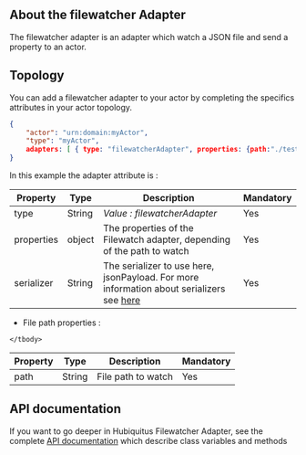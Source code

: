 ## About the filewatcher Adapter

The filewatcher adapter is an adapter which watch a JSON file and send a property to an actor.

## Topology

You can add a filewatcher adapter to your actor by completing the specifics attributes in your actor topology.

```json
{
    "actor": "urn:domain:myActor",
    "type": "myActor",
    adapters: [ { type: "filewatcherAdapter", properties: {path:"./test.json"}, "serializer":"jsonpayload"} ]
}
```

In this example the adapter attribute is :

<table>
    <thead>
        <tr>
            <th>Property</th>
            <th>Type</th>
            <th>Description</th>
            <th>Mandatory</th>
        </tr>
    </thead>
    <tbody>
        <tr>
            <td>type</td>
            <td>String</td>
            <td><em>Value : filewatcherAdapter</em></td>
            <td>Yes</td>
        </tr>
        <tr>
            <td>properties</td>
            <td>object</td>
            <td>
                The properties of the Filewatch adapter, depending of the path to watch
            </td>
            <td>Yes</td>
        </tr>
         <tr>
            <td>serializer</td>
            <td>String</td>
            <td>
                The serializer to use here, jsonPayload. For more information about serializers see <a href="https://github.com/hubiquitus/hubiquitus/blob/master/docs/serializers/">here</a>
            </td>
            <td>Yes</td>
        </tr>
    </tbody>
</table>

* File path properties :

<table>
    <thead>
        <tr>
            <th>Property</th>
            <th>Type</th>
            <th>Description</th>
            <th>Mandatory</th>
        </tr>
    </thead>
    <tbody>
        <tr>
            <td>path</td>
            <td>String</td>
            <td>File path to watch</td>
            <td>Yes</td>
        </tr>
        
    </tbody>
</table>

## API documentation

If you want to go deeper in Hubiquitus Filewatcher Adapter, see the complete [API documentation](http://coffeedoc.info/github/hubiquitus/hubiquitus/master/) which describe class variables and methods


